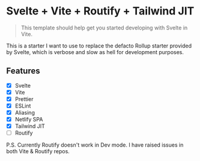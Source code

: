 # Svelte + Vite + Routify + Tailwind JIT
> This template should help get you started developing with Svelte in Vite.

This is a starter I want to use to replace the defacto Rollup starter provided by Svelte, which is verbose and slow as hell for development purposes.

## Features
- [x] Svelte
- [x] Vite
- [x] Prettier
- [x] ESLint
- [x] Aliasing
- [x] Netlify SPA
- [x] Tailwind JIT
- [ ] Routify

P.S. Currently Routify doesn't work in Dev mode. I have raised issues in both Vite & Routify repos.
